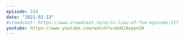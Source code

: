 ```yaml
---
episode: 324
date: "2021-02-13"
#crowdcast: https://www.crowdcast.io/e/in-lieu-of-fun-episode-217
youtube: https://www.youtube.com/watch?v=Qo0iAeppo3A
---
```


